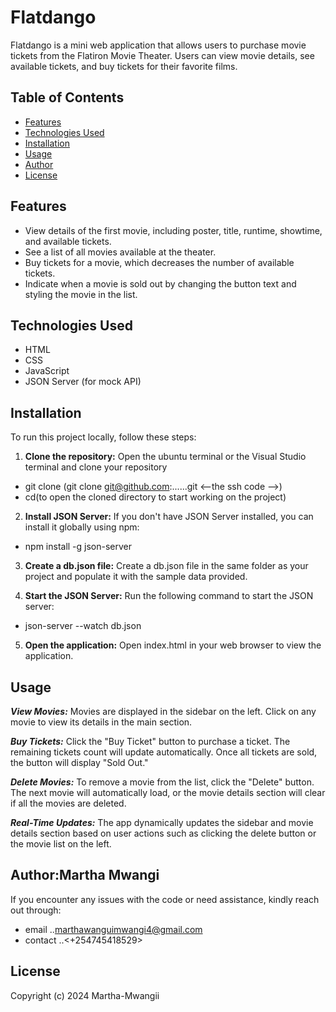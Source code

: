 # Flatdango
Flatdango is a mini web application that allows users to purchase movie tickets from the Flatiron Movie Theater. Users can view movie details, see available tickets, and buy tickets for their favorite films.

## Table of Contents

- [Features](#features)
- [Technologies Used](#technologies-used)
- [Installation](#installation)
- [Usage](#usage)
- [Author](#author)
- [License](#license)

## Features

- View details of the first movie, including poster, title, runtime, showtime, and available tickets.
- See a list of all movies available at the theater.
- Buy tickets for a movie, which decreases the number of available tickets.
- Indicate when a movie is sold out by changing the button text and styling the movie in the list.

## Technologies Used

- HTML
- CSS
- JavaScript
- JSON Server (for mock API)

## Installation

To run this project locally, follow these steps:

1. **Clone the repository:**
Open the ubuntu terminal or the Visual Studio terminal and clone your repository
  - git clone (git clone git@github.com:......git <--the ssh code -->)
  - cd(to open the cloned directory to start working on the project)
2. **Install JSON Server:**
If you don't have JSON Server installed, you can install it globally using npm:

  - npm install -g json-server

3. **Create a db.json file:**
 Create a db.json file in the same folder as your project and populate it with the sample data provided.

4. **Start the JSON Server:**
 Run the following command to start the JSON server:

 - json-server --watch db.json

5. **Open the application:**
 Open index.html in your web browser to view the application. 

## Usage

***View Movies:***
Movies are displayed in the sidebar on the left. Click on any movie to view its details in the main section.

***Buy Tickets:***
Click the "Buy Ticket" button to purchase a ticket. The remaining tickets count will update automatically. Once all tickets are sold, the button will display "Sold Out."

***Delete Movies:***
To remove a movie from the list, click the "Delete" button. The next movie will automatically load, or the movie details section will clear if all the movies are deleted.

***Real-Time Updates:***
The app dynamically updates the sidebar and movie details section based on user actions such as clicking the delete button or the movie list on the left.

## Author:Martha Mwangi
 If you encounter any issues with the code or need assistance, kindly reach out through:
 - email ..<marthawanguimwangi4@gmail.com> 
 - contact ..<+254745418529>

## License
Copyright (c) 2024 Martha-Mwangii